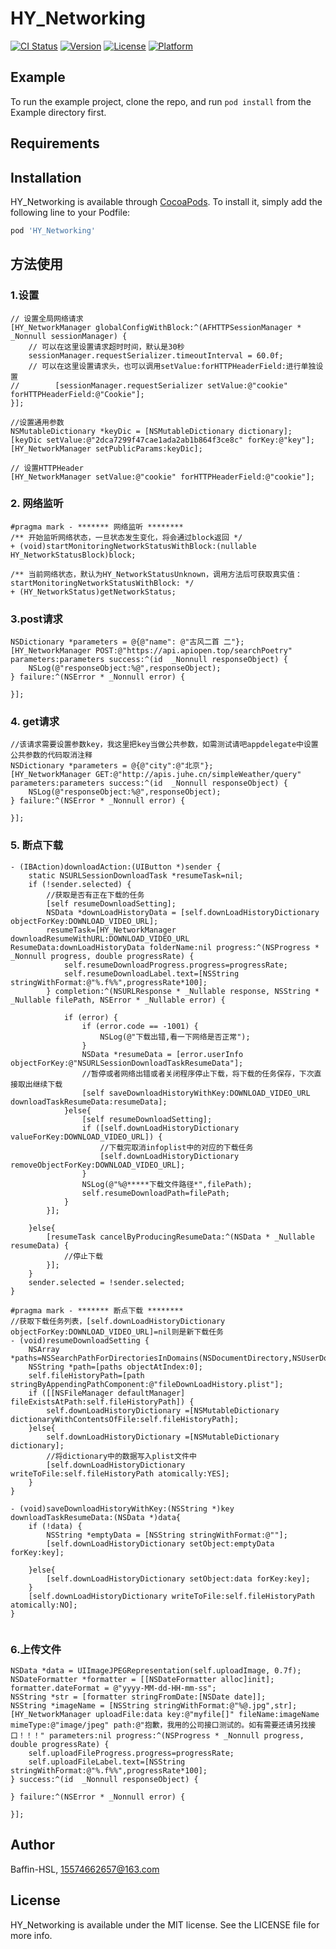# HY_Networking

[![CI Status](https://img.shields.io/travis/Baffin-HSL/HY_Networking.svg?style=flat)](https://travis-ci.org/Baffin-HSL/HY_Networking)
[![Version](https://img.shields.io/cocoapods/v/HY_Networking.svg?style=flat)](https://cocoapods.org/pods/HY_Networking)
[![License](https://img.shields.io/cocoapods/l/HY_Networking.svg?style=flat)](https://cocoapods.org/pods/HY_Networking)
[![Platform](https://img.shields.io/cocoapods/p/HY_Networking.svg?style=flat)](https://cocoapods.org/pods/HY_Networking)

## Example

To run the example project, clone the repo, and run `pod install` from the Example directory first.

## Requirements

## Installation

HY_Networking is available through [CocoaPods](https://cocoapods.org). To install
it, simply add the following line to your Podfile:

```ruby
pod 'HY_Networking'
```

## 方法使用
### 1.设置
```
// 设置全局网络请求
[HY_NetworkManager globalConfigWithBlock:^(AFHTTPSessionManager * _Nonnull sessionManager) {
    // 可以在这里设置请求超时时间，默认是30秒
    sessionManager.requestSerializer.timeoutInterval = 60.0f;
    // 可以在这里设置请求头，也可以调用setValue:forHTTPHeaderField:进行单独设置
//        [sessionManager.requestSerializer setValue:@"cookie" forHTTPHeaderField:@"Cookie"];
}];

//设置通用参数
NSMutableDictionary *keyDic = [NSMutableDictionary dictionary];
[keyDic setValue:@"2dca7299f47cae1ada2ab1b864f3ce8c" forKey:@"key"];
[HY_NetworkManager setPublicParams:keyDic];

// 设置HTTPHeader
[HY_NetworkManager setValue:@"cookie" forHTTPHeaderField:@"cookie"];

```

### 2. 网络监听
```
#pragma mark - ******* 网络监听 ********
/** 开始监听网络状态，一旦状态发生变化，将会通过block返回 */
+ (void)startMonitoringNetworkStatusWithBlock:(nullable HY_NetworkStatusBlock)block;

/** 当前网络状态，默认为HY_NetworkStatusUnknown，调用方法后可获取真实值：startMonitoringNetworkStatusWithBlock: */
+ (HY_NetworkStatus)getNetworkStatus;
```

###  3.post请求

```
NSDictionary *parameters = @{@"name": @"古风二首 二"};
[HY_NetworkManager POST:@"https://api.apiopen.top/searchPoetry" parameters:parameters success:^(id  _Nonnull responseObject) {
    NSLog(@"responseObject:%@",responseObject);
} failure:^(NSError * _Nonnull error) {
    
}];
```

### 4. get请求
```
//该请求需要设置参数key，我这里把key当做公共参数，如需测试请吧appdelegate中设置公共参数的代码取消注释
NSDictionary *parameters = @{@"city":@"北京"};
[HY_NetworkManager GET:@"http://apis.juhe.cn/simpleWeather/query" parameters:parameters success:^(id  _Nonnull responseObject) {
    NSLog(@"responseObject:%@",responseObject);
} failure:^(NSError * _Nonnull error) {
    
}];

```

### 5. 断点下载
```
- (IBAction)downloadAction:(UIButton *)sender {
    static NSURLSessionDownloadTask *resumeTask=nil;
    if (!sender.selected) {
        //获取是否有正在下载的任务
        [self resumeDownloadSetting];
        NSData *downLoadHistoryData = [self.downLoadHistoryDictionary objectForKey:DOWNLOAD_VIDEO_URL];
        resumeTask=[HY_NetworkManager downloadResumeWithURL:DOWNLOAD_VIDEO_URL ResumeData:downLoadHistoryData folderName:nil progress:^(NSProgress * _Nonnull progress, double progressRate) {
            self.resumeDownloadProgress.progress=progressRate;
            self.resumeDownloadLabel.text=[NSString stringWithFormat:@"%.f%%",progressRate*100];
        } completion:^(NSURLResponse * _Nullable response, NSString * _Nullable filePath, NSError * _Nullable error) {
            
            if (error) {
                if (error.code == -1001) {
                    NSLog(@"下载出错,看一下网络是否正常");
                }
                NSData *resumeData = [error.userInfo objectForKey:@"NSURLSessionDownloadTaskResumeData"];
                //暂停或者网络出错或者关闭程序停止下载，将下载的任务保存，下次直接取出继续下载
                [self saveDownloadHistoryWithKey:DOWNLOAD_VIDEO_URL downloadTaskResumeData:resumeData];
            }else{
                [self resumeDownloadSetting];
                if ([self.downLoadHistoryDictionary valueForKey:DOWNLOAD_VIDEO_URL]) {
                    //下载完取消infoplist中的对应的下载任务
                    [self.downLoadHistoryDictionary removeObjectForKey:DOWNLOAD_VIDEO_URL];
                }
                NSLog(@"%@*****下载文件路径*",filePath);
                self.resumeDownloadPath=filePath;
            }
        }];
        
    }else{
        [resumeTask cancelByProducingResumeData:^(NSData * _Nullable resumeData) {
            //停止下载
        }];
    }
    sender.selected = !sender.selected;
}

#pragma mark - ******* 断点下载 ********
//获取下载任务列表，[self.downLoadHistoryDictionary objectForKey:DOWNLOAD_VIDEO_URL]=nil则是新下载任务
- (void)resumeDownloadSetting {
    NSArray *paths=NSSearchPathForDirectoriesInDomains(NSDocumentDirectory,NSUserDomainMask,YES);
    NSString *path=[paths objectAtIndex:0];
    self.fileHistoryPath=[path stringByAppendingPathComponent:@"fileDownLoadHistory.plist"];
    if ([[NSFileManager defaultManager] fileExistsAtPath:self.fileHistoryPath]) {
        self.downLoadHistoryDictionary =[NSMutableDictionary dictionaryWithContentsOfFile:self.fileHistoryPath];
    }else{
        self.downLoadHistoryDictionary =[NSMutableDictionary dictionary];
        //将dictionary中的数据写入plist文件中
        [self.downLoadHistoryDictionary writeToFile:self.fileHistoryPath atomically:YES];
    }
}

- (void)saveDownloadHistoryWithKey:(NSString *)key downloadTaskResumeData:(NSData *)data{
    if (!data) {
        NSString *emptyData = [NSString stringWithFormat:@""];
        [self.downLoadHistoryDictionary setObject:emptyData forKey:key];

    }else{
        [self.downLoadHistoryDictionary setObject:data forKey:key];
    }
    [self.downLoadHistoryDictionary writeToFile:self.fileHistoryPath atomically:NO];
}


```

### 6.上传文件

```
NSData *data = UIImageJPEGRepresentation(self.uploadImage, 0.7f);
NSDateFormatter *formatter = [[NSDateFormatter alloc]init];
formatter.dateFormat = @"yyyy-MM-dd-HH-mm-ss";
NSString *str = [formatter stringFromDate:[NSDate date]];
NSString *imageName = [NSString stringWithFormat:@"%@.jpg",str];
[HY_NetworkManager uploadFile:data key:@"myfile[]" fileName:imageName mimeType:@"image/jpeg" path:@"抱歉，我用的公司接口测试的。如有需要还请另找接口！！！" parameters:nil progress:^(NSProgress * _Nonnull progress, double progressRate) {
    self.uploadFileProgress.progress=progressRate;
    self.uploadFileLabel.text=[NSString stringWithFormat:@"%.f%%",progressRate*100];
} success:^(id  _Nonnull responseObject) {

} failure:^(NSError * _Nonnull error) {
    
}];
```





## Author

Baffin-HSL, 15574662657@163.com

## License

HY_Networking is available under the MIT license. See the LICENSE file for more info.
